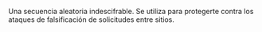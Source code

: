 Una secuencia aleatoria indescifrable. Se utiliza para protegerte contra los ataques de falsificación de solicitudes entre sitios.